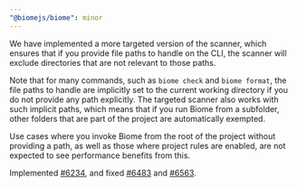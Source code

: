 ```yaml
---
"@biomejs/biome": minor
---
```


We have implemented a more targeted version of the scanner, which ensures that if you provide file paths to handle on the CLI, the scanner will exclude directories that are not relevant to those paths.

Note that for many commands, such as `biome check` and `biome format`, the file paths to handle are implicitly set to the current working directory if you do not provide any path explicitly. The targeted scanner also works with such implicit paths, which means that if you run Biome from a subfolder, other folders that are part of the project are automatically exempted.

Use cases where you invoke Biome from the root of the project without providing a path, as well as those where project rules are enabled, are not expected to see performance benefits from this.

Implemented [#6234](https://github.com/biomejs/biome/issues/6234), and fixed [#6483](https://github.com/biomejs/biome/issues/6483) and [#6563](https://github.com/biomejs/biome/issues/6563).
